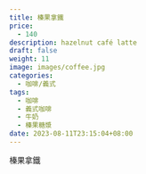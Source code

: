 ```yaml
---
title: 榛果拿鐵
price:
  - 140
description: hazelnut café latte
draft: false
weight: 11
image: images/coffee.jpg
categories:
  - 咖啡/義式
tags:
  - 咖啡
  - 義式咖啡
  - 牛奶
  - 榛果糖漿
date: 2023-08-11T23:15:04+08:00
---
```


 榛果拿鐵
